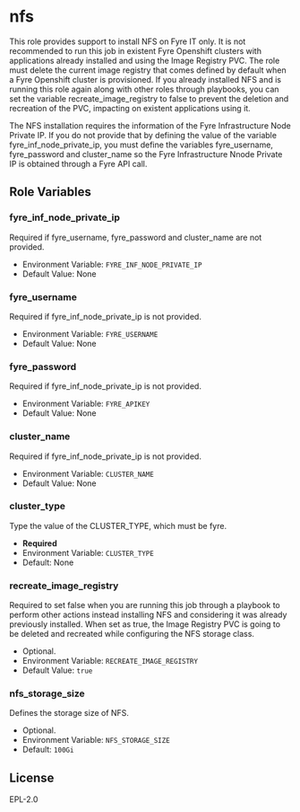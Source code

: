 nfs
===============================================================================

This role provides support to install NFS on Fyre IT only. It is not recommended to run this job in existent Fyre Openshift clusters with applications already installed and using the Image Registry PVC. The role must delete the current image registry that comes defined by default when a Fyre Openshift cluster is provisioned. If you already installed NFS and is running this role again along with other roles through playbooks, you can set the variable recreate_image_registry to false to prevent the deletion and recreation of the PVC, impacting on existent applications using it. 

The NFS installation requires the information of the Fyre Infrastructure Node Private IP. If you do not provide that by defining the value of the variable fyre_inf_node_private_ip, you must define the variables fyre_username, fyre_password and cluster_name so the Fyre Infrastructure Nnode Private IP is obtained through a Fyre API call.

Role Variables
-------------------------------------------------------------------------------

### fyre_inf_node_private_ip
Required if fyre_username, fyre_password and cluster_name are not provided.

- Environment Variable: `FYRE_INF_NODE_PRIVATE_IP`
- Default Value: None

### fyre_username
Required if fyre_inf_node_private_ip is not provided.

- Environment Variable: `FYRE_USERNAME`
- Default Value: None

### fyre_password
Required if fyre_inf_node_private_ip is not provided.

- Environment Variable: `FYRE_APIKEY`
- Default Value: None

### cluster_name
Required if fyre_inf_node_private_ip is not provided.

- Environment Variable: `CLUSTER_NAME`
- Default Value: None

### cluster_type
Type the value of the CLUSTER_TYPE, which must be fyre.

- **Required**
- Environment Variable: `CLUSTER_TYPE`
- Default: None

### recreate_image_registry
Required to set false when you are running this job through a playbook to perform other actions instead installing NFS and considering it was already previously installed. When set as true, the Image Registry PVC is going to be deleted and recreated while configuring the NFS storage class.

- Optional.
- Environment Variable: `RECREATE_IMAGE_REGISTRY`
- Default Value: `true`

### nfs_storage_size
Defines the storage size of NFS.

- Optional.
- Environment Variable: `NFS_STORAGE_SIZE`
- Default: `100Gi`


License
-------

EPL-2.0
